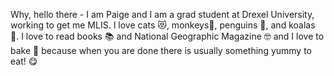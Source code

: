 Why, hello there - 
I am Paige and I am a grad student at Drexel University, working to get me MLIS. I love cats 😻, monkeys🐒, penguins 🐧, and koalas 🐨. I love to read books 📚 and National Geographic Magazine 🤓 and I love to bake 🎂 because when you are done there is usually something yummy to eat! 😋

